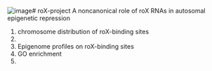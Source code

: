 ![image](https://github.com/hellojjl/roX-project/assets/151706129/96c540cb-a5f7-4fbf-a462-181607a4a9a6)# roX-project
A noncanonical role of roX RNAs in autosomal epigenetic repression

1. chromosome distribution of roX-binding sites
2. 
3. Epigenome profiles on roX-binding sites
4. GO enrichment
5. 
